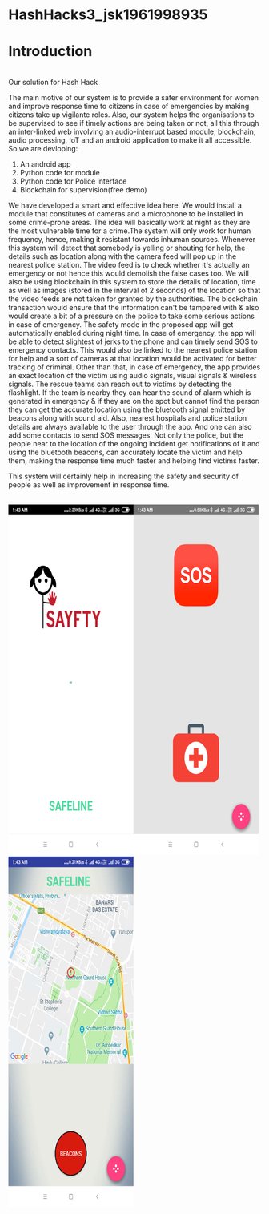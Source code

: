 # HashHacks3_jsk1961998935
# Introduction
<br>
Our solution for Hash Hack

The main motive of our system is to provide a safer environment for women and improve response time to citizens in case of emergencies by making citizens take up vigilante roles. Also, our system helps the organisations to be supervised to see if timely actions are being taken or not, all this through an inter-linked web involving an audio-interrupt based module, blockchain, audio processing, IoT and an android application to make it all accessible.
So we are devloping:
1. An android app
2. Python code for module
3. Python code for Police interface
4. Blockchain for supervision(free demo)

 We have developed a smart and effective idea here. We would install a module that constitutes of  cameras and a microphone to be installed in some crime-prone areas. The idea will basically work at night as they are the most vulnerable time for a crime.The system will only work for human frequency, hence, making it resistant towards inhuman sources. Whenever this system will detect that somebody is yelling or shouting for help, the details such as location along with the camera feed will pop up in the nearest police station. The video feed is to check whether it's actually an emergency or not hence this would demolish the false cases too. We will also be using blockchain in this system to store the details of location, time as well as images (stored in the interval of 2 seconds) of the location so that the video feeds are not taken for granted by the authorities. The blockchain transaction would ensure that the information can't be tampered with & also would create a bit of a pressure on the police to take some serious actions in case of emergency.
The safety mode in the proposed app will get automatically enabled during night time. In case of emergency, the app will be able to detect slightest of jerks to the phone and can timely send SOS to emergency contacts. This would also be linked to the nearest police station for help and a sort of cameras at that location would be activated for better tracking of criminal. Other than that, in case of emergency, the app provides an exact location of the victim using audio signals, visual signals & wireless signals. The rescue teams can reach out to victims by detecting the flashlight. If the team is nearby they can hear the sound of alarm which is generated in emergency & if they are on the spot but cannot find the person they can get the accurate location using the bluetooth signal emitted by beacons along with sound aid. Also, nearest hospitals and police station details are always available to the user through the app. And one can also add some contacts to send SOS messages.
Not only the police, but the people near to the location of the ongoing incident get notifications of it and using the bluetooth beacons, can accurately locate the victim and help them, making the response time much faster and helping find victims faster.

This system will certainly help in increasing the safety and security of people as well as improvement in response time. 

<br>
<img src="https://github.com/DivyanshMalhotra/HashHacks3_jsk1961998935/blob/master/Screenshots/Screenshot_2018-10-27-01-43-07-544_com.jskgmail.lifesaver.png" align="left" height="700" width="250" >
<img src="https://github.com/DivyanshMalhotra/HashHacks3_jsk1961998935/blob/master/Screenshots/Screenshot_2018-10-27-01-43-12-011_com.jskgmail.lifesaver.png" height="700" width="250" >
<img src="https://github.com/DivyanshMalhotra/HashHacks3_jsk1961998935/blob/master/Screenshots/Screenshot_2018-10-27-01-43-39-281_com.jskgmail.lifesaver.png" height="700" width="250" >
